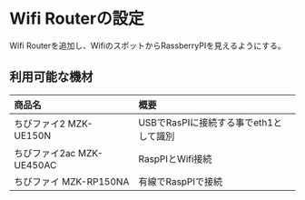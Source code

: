# Wifi Routerの設定

Wifi Routerを追加し、WifiのスポットからRassberryPIを見えるようにする。

## 利用可能な機材

|商品名|概要|
|:--|:--|
|ちびファイ2 MZK-UE150N|USBでRasPIに接続する事でeth1として識別|
|ちびファイ2ac MZK-UE450AC|RaspPIとWifi接続|
|ちびファイ MZK-RP150NA|有線でRaspPIで接続|

